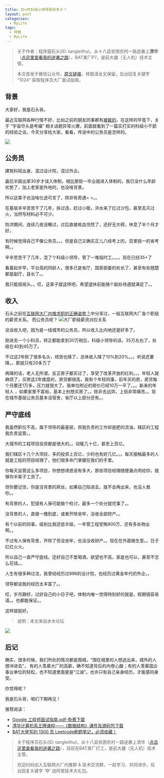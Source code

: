 ```yaml
---
title: 35+的科级小领导薪资多少？
layout: post
categories:
  - MyLife
tags:
  - 转载
  - MyLife
---
```


> 关于作者：程序猿石头(ID: tangleithu)，从十八县贫困农村一路逆袭上**清华**（[点这里查看我的逆袭之路](https://mp.weixin.qq.com/s/G3i7qWK1MPvJ-BfUxfOycQ)），BAT某厂P7，是前大疆（无人机）技术主管。
>
> 本文首发于微信公众号，[原文链接](https://mp.weixin.qq.com/s?__biz=MzI3OTUzMzcwNw==&mid=2247501523&idx=1&sn=4c6ed693b8a29262681a8825addfb474&chksm=eb44c737dc334e210a2b32fc640bd03ad2c8ce67bf114c4bce2ef4e7e0f6e01124c74009a87d&token=136490974&lang=zh_CN#rd)，转载请全文保留。后台回复关键字 “1024” 获取程序员大厂面试指南。




## 背景 

大家好，我是石头哥。 

最近互联网各种行情不好，比如之前的朋友同事都有[被裁的](https://mp.weixin.qq.com/s?__biz=MzI3OTUzMzcwNw==&mid=2247500190&idx=1&sn=90686e94101d196fc197732ae7747e6d&chksm=eb44c07adc33496ca540acea6c1148e33164e1da4571c4bb200abc4539da3b420a3d2e46cc16&token=721242306&lang=zh_CN#rd)，在这样的毕竟下，关于 “宇宙尽头是考编” 相关话题异常火爆，前面就看到了一篇实打实的科级小干部的经验之谈，今天分享给大家。看看，传说中的公务员是怎样的。

![](https://files.mdnice.com/user/71/3c246910-9540-4f17-b4dd-1d56e62a000b.png)

## 公务员

建筑科班出身，混过设计院，混过外企。



最后半路出家30岁才误入体制，相比那些一毕业就进入体制的，我已没什么年龄优势了，加上老家是外地的，也没啥背景。



所以这辈子也没啥仕途可言了，除非有奇遇= =。。



在基层辛辛苦苦干了几年，拆过违，赶过小贩，洪水来了扛过沙包，甚至去灭过火，当然写材料必不可少。



防洪期间，连续几夜没睡过，过后直接咳血住院了，还好无大碍，休息了半个月才好。



有时候觉得自己不像公务员。。。但是自己又确实正儿八经考上的，百里挑一的省考啊。。



辛辛苦苦干了几年，混了个科级小领导，管了一堆临时工。。。。现在已经35+了



看着起步早，平台高的同龄人，很多已是省厅，国家部委的处长了，甚至有些翘楚都是副厅，县长了。。



我只能摇摇头。。哎，这辈子就这样吧，希望退休前能搞个副处待遇就满足了。。


## 收入

石头之前在[互联网大厂内推求职的正确姿势？](https://mp.weixin.qq.com/s?__biz=MzI3OTUzMzcwNw==&mid=2247489516&idx=1&sn=2caba785992af70305ff15f4a740af4a&chksm=eb471608dc309f1ee4349dbedc0ff47a1670a804cba71818534ac3472fa12b183334397ea47b&scene=21#wechat_redirect)中分享过，一般互联网大厂各个职级的薪资关系。 而公务员呢？
![大厂职级薪资对应关系](https://files.mdnice.com/user/71/aeb84af4-f062-488b-b91d-ab1286a26639.png)

谈谈收入吧，因为是一线城市的公务员，所以收入比内地还是好多了。


刚进去一个小科员，转正都能拿到30万税后，科级小领导的话，35万左右了，处级在40到45万了。


不过这2年砍了很多名头，绩效也降了，总体收入降了10%到20%。。。听说还要降。。那就只有20多万了


再降的话，老人无所谓，反正房子都买过了，享受了改革开放的红利。。。年轻人就麻烦了，买房这2年接盘的，房贷都很高，我有个年轻同事，前年买的房，房贷每个月要还1万多，压力就很大了。我单位附近的房价已经10万一平了。。。新来的年轻人 ，如果家里不富裕，基本上别想买房了。。除非去远郊，上班非常痛苦。。现在城市基层公务员基本没宿舍，省厅以上部分还有。。



## 严守底线

我虽然职位不高，属于领导的最基层，但我负责的工作却是肥的流油，辖区的工程我负责监管。。



大城市的工程项目投资都是很大的。。动辄几十亿，甚至上百亿。



我们辖区十几个大项目，多的投资上百亿，少的也有好几亿。。。每天接触最多的人就是工程的项目经理了，他们很多命门掌握在我们的手里。



你每天监管这么多项目，你想想诱惑该有多大，那些项目经理随便漏点肉给你，就够你半辈子工资了。



但你要记住，你是没背景的屌丝，如果自己陷进去，就不会再出来，也没人救你。。



有背景的人，犯错有人保可能做个检讨，最多一个处分就完事了。。



没背景的人，直接一撸到底，或者开除坐牢，没收全部财产。。



有个以前的同事，级别比我还低半级，一年管工程受贿800万，还有多处物业啊。。



不过有人保有背景，开除了但没坐牢，也没没收财产。。现在在外面做生意。。日子红红火火。



所以自己一直严守底线，还好自己不爱喝酒，欲望也不高，家底也可以，甚至不怎么花钱。。



人生有很多种过法，我曾经经历过996的设计院，也经历过黄金年代的外企。。



领导都说我的经历太丰富了。。


哎，岁月静好，过好自己的小日子吧，体制内唯一觉得特别好的就是，假期很容易请。。也都能保证。。

这样就挺好。

>说明：本文来自水木论坛

![](https://files.mdnice.com/user/71/47693399-40ce-485f-af6f-775ad64c8a14.png)


## 后记

确实，很多时候，我们所处的情况都是围城，“围在城里的人想逃出来，城外的人想冲进去”，
有的人羡慕大厂的高薪，确不知道背后的内卷心酸；有的人羡慕国企事业单位的轻松，也不知道里面更是“江湖”。也许只有自己亲身经历，才能感同身受。

你觉得呢？

我是石头哥，咱们下期再见！

推荐阅读：

- [Google 工程师面试指南.pdf-免费下载](https://mp.weixin.qq.com/s/OGJhxM7FdeoIkAL2-uUI_Q)
- [清华计算机系王牌课程——《数据结构》课件及源码包下载](https://mp.weixin.qq.com/s/iRcyW1dEeCxleTfOTyr2Lw)
- [BAT大佬写的 1300 页 Leetcode刷题笔记，必须收藏！](https://mp.weixin.qq.com/s/7T9R9kFXke986vSoPNzC8g)

> 关于程序员石头(ID: tangleithu)，从十八县贫困农村一路逆袭上清华（[点击这里查看我的逆袭之路](https://mp.weixin.qq.com/s/G3i7qWK1MPvJ-BfUxfOycQ)），目前在BAT某厂打工，是前大疆（无人机）技术主管。
>
> 欢迎扫码加入互联网大厂内推群 & 技术交流群，一起学习、共同进步。后台回复关键字 “**0**” 送阿里技术大礼包。

